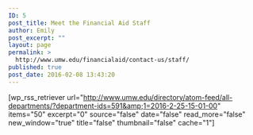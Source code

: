 ```yaml
---
ID: 5
post_title: Meet the Financial Aid Staff
author: Emily
post_excerpt: ""
layout: page
permalink: >
  http://www.umw.edu/financialaid/contact-us/staff/
published: true
post_date: 2016-02-08 13:43:20
---
```

[wp_rss_retriever url="http://www.umw.edu/directory/atom-feed/all-departments/?department-ids=591&amp;1=2016-2-25-15-01-00" items="50" excerpt="0" source="false" date="false" read_more="false" new_window="true" title="false" thumbnail="false" cache="1"]